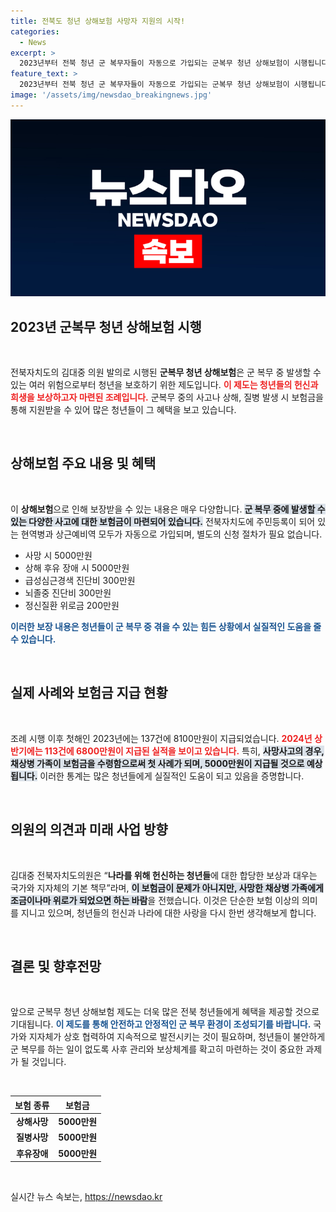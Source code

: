 ```yaml
---
title: 전북도 청년 상해보험 사망자 지원의 시작!
categories:
  - News
excerpt: >
  2023년부터 전북 청년 군 복무자들이 자동으로 가입되는 군복무 청년 상해보험이 시행됩니다. 채상병 사고 1주기를 맞아, 보험금 지급 첫 사례로 5000만원이 예상돼 희생에 대한 보상이 이루어집니다.
feature_text: >
  2023년부터 전북 청년 군 복무자들이 자동으로 가입되는 군복무 청년 상해보험이 시행됩니다. 채상병 사고 1주기를 맞아, 보험금 지급 첫 사례로 5000만원이 예상돼 희생에 대한 보상이 이루어집니다.
image: '/assets/img/newsdao_breakingnews.jpg'
---
```


<p><img src="/assets/img/newsdao_breakingnews.jpg" alt="firstkoreanews 속보" /></p>

<h2 data-ke-size="size26">2023년 군복무 청년 상해보험 시행</h2>

<p data-ke-size="size16">&nbsp;</p>

<p>전북자치도의 김대중 의원 발의로 시행된 <b>군복무 청년 상해보험</b>은 군 복무 중 발생할 수 있는 여러 위험으로부터 청년을 보호하기 위한 제도입니다. <b><span style="color: #ee2323;">이 제도는 청년들의 헌신과 희생을 보상하고자 마련된 조례입니다.</span></b> 군복무 중의 사고나 상해, 질병 발생 시 보험금을 통해 지원받을 수 있어 많은 청년들이 그 혜택을 보고 있습니다.</p>

<p data-ke-size="size16">&nbsp;</p>

<h2 data-ke-size="size26">상해보험 주요 내용 및 혜택</h2>

<p data-ke-size="size16">&nbsp;</p>

<p>이 <b>상해보험</b>으로 인해 보장받을 수 있는 내용은 매우 다양합니다. <b><span style="background-color: #21538527;">군 복무 중에 발생할 수 있는 다양한 사고에 대한 보험금이 마련되어 있습니다.</span></b> 전북자치도에 주민등록이 되어 있는 현역병과 상근예비역 모두가 자동으로 가입되며, 별도의 신청 절차가 필요 없습니다. </p>

<ul>
    <li>사망 시 5000만원</li>
    <li>상해 후유 장애 시 5000만원</li>
    <li>급성심근경색 진단비 300만원</li>
    <li>뇌졸중 진단비 300만원</li>
    <li>정신질환 위로금 200만원</li>
</ul>

<p><b><span style="color: #1a5490;">이러한 보장 내용은 청년들이 군 복무 중 겪을 수 있는 힘든 상황에서 실질적인 도움을 줄 수 있습니다.</span></b></p>

<p data-ke-size="size16">&nbsp;</p>

<h2 data-ke-size="size26">실제 사례와 보험금 지급 현황</h2>

<p data-ke-size="size16">&nbsp;</p>

<p>조례 시행 이후 첫해인 2023년에는 137건에 8100만원이 지급되었습니다. <b><span style="color: #ee2323;">2024년 상반기에는 113건에 6800만원이 지급된 실적을 보이고 있습니다.</span></b> 특히, <b><span style="background-color: #21538527;">사망사고의 경우, 채상병 가족이 보험금을 수령함으로써 첫 사례가 되며, 5000만원이 지급될 것으로 예상됩니다.</span></b> 이러한 통계는 많은 청년들에게 실질적인 도움이 되고 있음을 증명합니다.</p>

<p data-ke-size="size16">&nbsp;</p>

<h2 data-ke-size="size26">의원의 의견과 미래 사업 방향</h2>

<p data-ke-size="size16">&nbsp;</p>

<p>김대중 전북자치도의원은 “<b>나라를 위해 헌신하는 청년들</b>에 대한 합당한 보상과 대우는 국가와 지자체의 기본 책무”라며, <b><span style="background-color: #21538527;">이 보험금이 문제가 아니지만, 사망한 채상병 가족에게 조금이나마 위로가 되었으면 하는 바람</span></b>을 전했습니다. 이것은 단순한 보험 이상의 의미를 지니고 있으며, 청년들의 헌신과 나라에 대한 사랑을 다시 한번 생각해보게 합니다.</p>

<p data-ke-size="size16">&nbsp;</p>

<h2 data-ke-size="size26">결론 및 향후전망</h2>

<p data-ke-size="size16">&nbsp;</p>

<p>앞으로 군복무 청년 상해보험 제도는 더욱 많은 전북 청년들에게 혜택을 제공할 것으로 기대됩니다. <b><span style="color: #1a5490;">이 제도를 통해 안전하고 안정적인 군 복무 환경이 조성되기를 바랍니다.</span></b> 국가와 지자체가 상호 협력하여 지속적으로 발전시키는 것이 필요하며, 청년들이 불안하게 군 복무를 하는 일이 없도록 사후 관리와 보상체계를 확고히 마련하는 것이 중요한 과제가 될 것입니다.</p>

<p data-ke-size="size16">&nbsp;</p>

<table style="width:100%">
    <thead>
        <tr>
            <th><b>보험 종류</b></th>
            <th><b>보험금</b></th>
        </tr>
    </thead>
    <tbody>
        <tr>
            <td style="text-align: center; height: 17px;"><b>상해사망</b></td>
            <td style="text-align: center; height: 17px;"><b>5000만원</b></td>
        </tr>
        <tr>
            <td style="text-align: center; height: 17px;"><b>질병사망</b></td>
            <td style="text-align: center; height: 17px;"><b>5000만원</b></td>
        </tr>
        <tr>
            <td style="text-align: center; height: 17px;"><b>후유장애</b></td>
            <td style="text-align: center; height: 17px;"><b>5000만원</b></td>
        </tr>
    </tbody>
</table>

<p data-ke-size="size16">&nbsp;</p>
실시간 뉴스 속보는, <a href="https://newsdao.kr" rel="dofollow">https://newsdao.kr</a>


